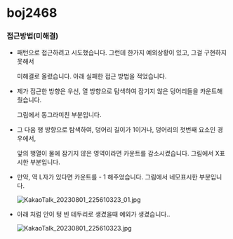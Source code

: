 # boj2468

### 접근방법(미해결)

- 패턴으로 접근하려고 시도했습니다. 그런데 한가지 예외상황이 있고, 그걸 구현하지 못해서
    
    미해결로 올렸습니다. 아래 실패한 접근 방법을 적었습니다.
    

- 제가 접근한 방향은 우선, 열 방향으로 탐색하여 잠기지 않은 덩어리들을 카운트해 줬습니다.
    
    그림에서 동그라미친 부분입니다.
    
- 그 다음 행 방향으로 탐색하여, 덩어리 길이가 1이거나, 덩어리의 첫번째 요소인 경우에서,
    
    앞의 행열이 물에 잠기지 않은 영역이라면 카운트를 감소시켰습니다. 그림에서 X표시한 부분입니다.
    
- 만약, 역 L자가 있다면 카운트를 - 1 해주었습니다. 그림에서 네모표시한 부분입니다.
    
    ![KakaoTalk_20230801_225610323_01.jpg](boj2468%20aa91a74d1478450ebbbd533d1947680a/KakaoTalk_20230801_225610323_01.jpg)
    
- 아래 처럼 안이 텅 빈 테두리로 생겼을때 예외가 생겼습니다..
    
    ![KakaoTalk_20230801_225610323.jpg](boj2468%20aa91a74d1478450ebbbd533d1947680a/KakaoTalk_20230801_225610323.jpg)
